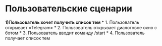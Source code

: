 # Пользовательские сценарии
**1)Пользователь хочет получить список тем**
	* 1. Пользователь открывает «Telegram»
	* 2. Пользователь открывает диалоговое окно с ботом
	* 3. Пользователь вводит команду /start
	* 4. Пользователь получает список тем
